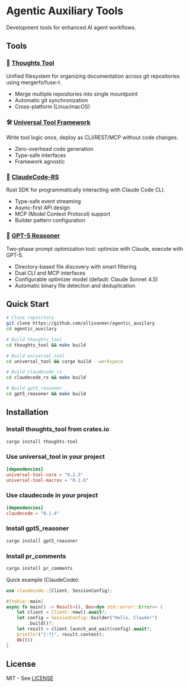 # Agentic Auxiliary Tools

Development tools for enhanced AI agent workflows.

## Tools

### 🔀 [Thoughts Tool](thoughts_tool/)
Unified filesystem for organizing documentation across git repositories using mergerfs/fuse-t.
- Merge multiple repositories into single mountpoint
- Automatic git synchronization
- Cross-platform (Linux/macOS)

### 🛠️ [Universal Tool Framework](universal_tool/)
Write tool logic once, deploy as CLI/REST/MCP without code changes.
- Zero-overhead code generation
- Type-safe interfaces
- Framework agnostic

### 🤖 [ClaudeCode-RS](claudecode_rs/)
Rust SDK for programmatically interacting with Claude Code CLI.
- Type-safe event streaming
- Async-first API design
- MCP (Model Context Protocol) support
- Builder pattern configuration

### 🧠 [GPT-5 Reasoner](gpt5_reasoner/)
Two-phase prompt optimization tool: optimize with Claude, execute with GPT-5.
- Directory-based file discovery with smart filtering
- Dual CLI and MCP interfaces
- Configurable optimizer model (default: Claude Sonnet 4.5)
- Automatic binary file detection and deduplication

## Quick Start

```bash
# Clone repository
git clone https://github.com/allisoneer/agentic_auxilary
cd agentic_auxilary

# Build thoughts_tool
cd thoughts_tool && make build

# Build universal_tool
cd universal_tool && cargo build --workspace

# Build claudecode_rs
cd claudecode_rs && make build

# Build gpt5_reasoner
cd gpt5_reasoner && make build
```

## Installation

### Install thoughts_tool from crates.io
```bash
cargo install thoughts-tool
```

<!-- Note: Content between BEGIN:autodeps and END:autodeps is auto-generated. Manual edits inside will be overwritten. -->

### Use universal_tool in your project
<!-- BEGIN:autodeps {"crates":["universal-tool-core","universal-tool-macros"], "fence":"toml", "header":"[dependencies]"} -->
```toml
[dependencies]
universal-tool-core = "0.2.3"
universal-tool-macros = "0.1.6"
```
<!-- END:autodeps -->

### Use claudecode in your project
<!-- BEGIN:autodeps {"crates":["claudecode"], "fence":"toml", "header":"[dependencies]"} -->
```toml
[dependencies]
claudecode = "0.1.4"
```
<!-- END:autodeps -->

### Install gpt5_reasoner
```bash
cargo install gpt5_reasoner
```

### Install pr_comments
```bash
cargo install pr_comments
```

Quick example (ClaudeCode):
```rust
use claudecode::{Client, SessionConfig};

#[tokio::main]
async fn main() -> Result<(), Box<dyn std::error::Error>> {
    let client = Client::new().await?;
    let config = SessionConfig::builder("Hello, Claude!")
        .build()?;
    let result = client.launch_and_wait(config).await?;
    println!("{:?}", result.content);
    Ok(())
}
```

## License
MIT - See [LICENSE](LICENSE)
